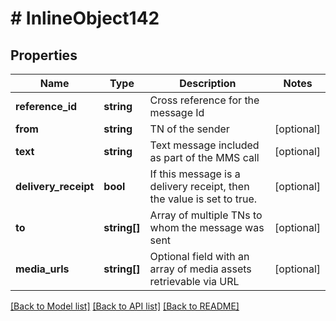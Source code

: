# # InlineObject142

## Properties

Name | Type | Description | Notes
------------ | ------------- | ------------- | -------------
**reference_id** | **string** | Cross reference for the message Id |
**from** | **string** | TN of the sender | [optional]
**text** | **string** | Text message included as part of the MMS call | [optional]
**delivery_receipt** | **bool** | If this message is a delivery receipt, then the value is set to true. | [optional]
**to** | **string[]** | Array of multiple TNs to whom the message was sent | [optional]
**media_urls** | **string[]** | Optional field with an array of media assets retrievable via URL | [optional]

[[Back to Model list]](../../README.md#models) [[Back to API list]](../../README.md#endpoints) [[Back to README]](../../README.md)
